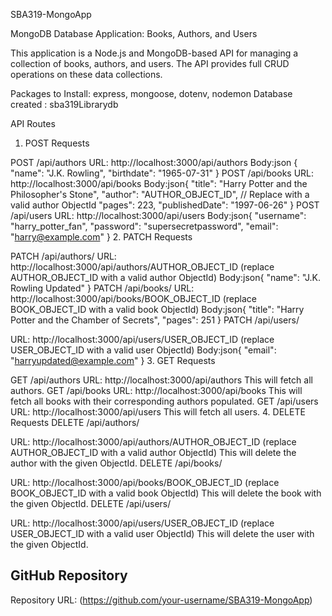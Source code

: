  SBA319-MongoApp
 
 MongoDB Database Application: Books, Authors, and Users

This application is a Node.js and MongoDB-based API for managing a collection of books, authors, and users. The API provides full CRUD operations on these data collections.

Packages to Install:
express, mongoose, dotenv, nodemon 
Database created : sba319Librarydb

API Routes

1. POST Requests

POST /api/authors
URL: http://localhost:3000/api/authors
Body:json {
  "name": "J.K. Rowling",
  "birthdate": "1965-07-31"
}
POST /api/books
URL: http://localhost:3000/api/books
Body:json{
  "title": "Harry Potter and the Philosopher's Stone",
  "author": "AUTHOR_OBJECT_ID",  // Replace with a valid author ObjectId
  "pages": 223,
  "publishedDate": "1997-06-26"
}
POST /api/users
URL: http://localhost:3000/api/users
Body:json{
  "username": "harry_potter_fan",
  "password": "supersecretpassword",
  "email": "harry@example.com"
}
2. PATCH Requests

PATCH /api/authors/
URL: http://localhost:3000/api/authors/AUTHOR_OBJECT_ID (replace AUTHOR_OBJECT_ID with a valid author ObjectId)
Body:json{
  "name": "J.K. Rowling Updated"
}
PATCH /api/books/
URL: http://localhost:3000/api/books/BOOK_OBJECT_ID (replace BOOK_OBJECT_ID with a valid book ObjectId)
Body:json{
  "title": "Harry Potter and the Chamber of Secrets",
  "pages": 251
}
PATCH /api/users/

URL: http://localhost:3000/api/users/USER_OBJECT_ID (replace USER_OBJECT_ID with a valid user ObjectId)
Body:json{
  "email": "harryupdated@example.com"
}
3. GET Requests

GET /api/authors
URL: http://localhost:3000/api/authors
This will fetch all authors.
GET /api/books
URL: http://localhost:3000/api/books
This will fetch all books with their corresponding authors populated.
GET /api/users
URL: http://localhost:3000/api/users
This will fetch all users.
4. DELETE Requests
DELETE /api/authors/

URL: http://localhost:3000/api/authors/AUTHOR_OBJECT_ID (replace AUTHOR_OBJECT_ID with a valid author ObjectId)
This will delete the author with the given ObjectId.
DELETE /api/books/

URL: http://localhost:3000/api/books/BOOK_OBJECT_ID (replace BOOK_OBJECT_ID with a valid book ObjectId)
This will delete the book with the given ObjectId.
DELETE /api/users/

URL: http://localhost:3000/api/users/USER_OBJECT_ID (replace USER_OBJECT_ID with a valid user ObjectId)
This will delete the user with the given ObjectId.

 
## GitHub Repository

  Repository URL:  (https://github.com/your-username/SBA319-MongoApp)
